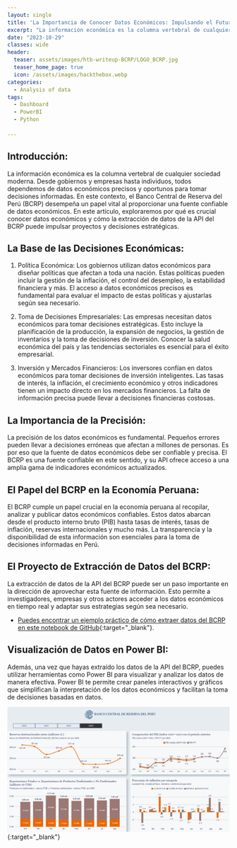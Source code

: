 ```yaml
---
layout: single
title: 'La Importancia de Conocer Datos Económicos: Impulsando el Futuro con el BCRP'
excerpt: "La información económica es la columna vertebral de cualquier sociedad moderna. Desde gobiernos y empresas hasta individuos, todos dependemos de datos económicos precisos y oportunos para tomar decisiones informadas. En este contexto, el Banco Central de Reserva del Perú (BCRP) desempeña un papel vital al proporcionar una fuente confiable de datos económicos. En este artículo, exploraremos por qué es crucial conocer datos económicos y cómo la extracción de datos de la API del BCRP puede impulsar proyectos y decisiones estratégicas."
date: "2023-10-29"
classes: wide
header:
  teaser: assets/images/htb-writeup-BCRP/LOGO_BCRP.jpg
  teaser_home_page: true
  icon: /assets/images/hackthebox.webp
categories:
  - Analysis of data
tags:  
  - Dashboard
  - PowerBI
  - Python

---
```


## Introducción:
La información económica es la columna vertebral de cualquier sociedad moderna. Desde gobiernos y empresas hasta individuos, todos dependemos de datos económicos precisos y oportunos para tomar decisiones informadas. En este contexto, el Banco Central de Reserva del Perú (BCRP) desempeña un papel vital al proporcionar una fuente confiable de datos económicos. En este artículo, exploraremos por qué es crucial conocer datos económicos y cómo la extracción de datos de la API del BCRP puede impulsar proyectos y decisiones estratégicas.

## La Base de las Decisiones Económicas:

1. Política Económica: Los gobiernos utilizan datos económicos para diseñar políticas que afectan a toda una nación. Estas políticas pueden incluir la gestión de la inflación, el control del desempleo, la estabilidad financiera y más. El acceso a datos económicos precisos es fundamental para evaluar el impacto de estas políticas y ajustarlas según sea necesario.

2. Toma de Decisiones Empresariales: Las empresas necesitan datos económicos para tomar decisiones estratégicas. Esto incluye la planificación de la producción, la expansión de negocios, la gestión de inventarios y la toma de decisiones de inversión. Conocer la salud económica del país y las tendencias sectoriales es esencial para el éxito empresarial.

3. Inversión y Mercados Financieros: Los inversores confían en datos económicos para tomar decisiones de inversión inteligentes. Las tasas de interés, la inflación, el crecimiento económico y otros indicadores tienen un impacto directo en los mercados financieros. La falta de información precisa puede llevar a decisiones financieras costosas.

## La Importancia de la Precisión:

La precisión de los datos económicos es fundamental. Pequeños errores pueden llevar a decisiones erróneas que afectan a millones de personas. Es por eso que la fuente de datos económicos debe ser confiable y precisa. El BCRP es una fuente confiable en este sentido, y su API ofrece acceso a una amplia gama de indicadores económicos actualizados.

## El Papel del BCRP en la Economía Peruana:

El BCRP cumple un papel crucial en la economía peruana al recopilar, analizar y publicar datos económicos confiables. Estos datos abarcan desde el producto interno bruto (PIB) hasta tasas de interés, tasas de inflación, reservas internacionales y mucho más. La transparencia y la disponibilidad de esta información son esenciales para la toma de decisiones informadas en Perú.

## El Proyecto de Extracción de Datos del BCRP:

La extracción de datos de la API del BCRP puede ser un paso importante en la dirección de aprovechar esta fuente de información. Esto permite a investigadores, empresas y otros actores acceder a los datos económicos en tiempo real y adaptar sus estrategias según sea necesario.

- [Puedes encontrar un ejemplo práctico de cómo extraer datos del BCRP en este notebook de GitHub](https://github.com/davidsosaolea/BCRP/blob/main/BCRP.ipynb){:target="_blank"}.

## Visualización de Datos en Power BI:

Además, una vez que hayas extraído los datos de la API del BCRP, puedes utilizar herramientas como Power BI para visualizar y analizar los datos de manera efectiva. Power BI te permite crear paneles interactivos y gráficos que simplifican la interpretación de los datos económicos y facilitan la toma de decisiones basadas en datos.

[![POWERBI](/assets/images/htb-writeup-BCRP/PB.png)](https://app.powerbi.com/view?r=eyJrIjoiMTQwMTM1YmYtMzY2ZC00MWQ3LWE3NzctYTlkZmFjZGUzOWZjIiwidCI6Ijc1MDRlMzE4LThlMWUtNGQ1NS1iZmZkLTg3NWI0ZGVlODI2MCIsImMiOjR9){:target="_blank"}
